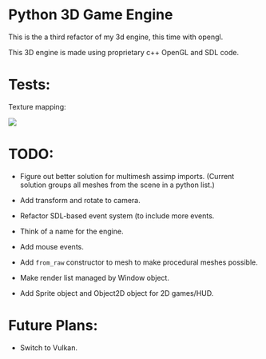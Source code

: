 # Python 3D Game Engine

This is the a third refactor of my 3d engine, this time with opengl.

This 3D engine is made using proprietary c++ OpenGL and SDL code.

# Tests:

Texture mapping:

![](https://github.com/FrewtyPebbles/Python3D-Game-Engine/blob/main/tests/TextureMapping.gif)

# TODO:

 - Figure out better solution for multimesh assimp imports.  (Current solution groups all meshes from the scene in a python list.)

 - Add transform and rotate to camera.

 - Refactor SDL-based event system (to include more events.

 - Think of a name for the engine.

 - Add mouse events.

 - Add `from_raw` constructor to mesh to make procedural meshes possible.

 - Make render list managed by Window object.

 - Add Sprite object and Object2D object for 2D games/HUD.

# Future Plans:

 - Switch to Vulkan.
